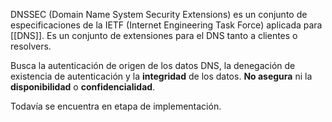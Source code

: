 DNSSEC (Domain Name System Security Extensions) es un conjunto de especificaciones de la IETF (Internet Engineering Task Force) aplicada para [[DNS]]. Es un conjunto de extensiones para el DNS tanto a clientes o resolvers.

Busca la autenticación de origen de los datos DNS, la denegación de existencia de autenticación y la **integridad** de los datos. **No asegura** ni la **disponibilidad** o **confidencialidad**.

Todavía se encuentra en etapa de implementación.